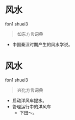 # 风水
fon1 shuei3
> 如东方言词典
- 中国秦汉时期产生的风水学说。

# 风水
fon1 shuei3
> 兴化方言词典
- 启动洋风车提水。
- 管理运行中的洋风车
  - 下田～。
